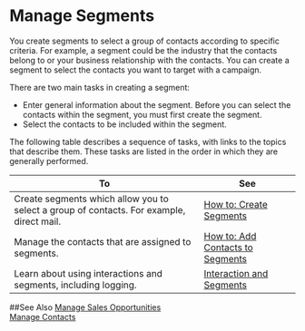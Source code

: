 <properties
                pageTitle="Manage Segments | Project “Madeira”" 
                description="Describes segments for contacts in Project “Madeira”" 
                services="" 
                documentationCenter="Madeira"
                authors="jswymer"/>

# Manage Segments
You create segments to select a group of contacts according to specific criteria. For example, a segment could be the industry that the contacts belong to or your business relationship with the contacts. You can create a segment to select the contacts you want to target with a campaign.

There are two main tasks in creating a segment:
* Enter general information about the segment. Before you can select the contacts within the segment, you must first create the segment.
* Select the contacts to be included within the segment.

The following table describes a sequence of tasks, with links to the topics that describe them. These tasks are listed in the order in which they are generally performed.

|To |See |
|---|----|
|Create segments which allow you to select a group of contacts. For example, direct mail.|[How to: Create Segments](marketing-how-create-segment.md)|
|Manage the contacts that are assigned to segments.|[How to: Add Contacts to Segments](marketing-add-contact-segment.md)|
|Learn about using interactions and segments, including logging.|[Interaction and Segments](marketing-interaction-segments.md)|

##See Also
[Manage Sales Opportunities](marketing-manage-sales-opportunities.md)  
[Manage Contacts](marketing-contacts.md)